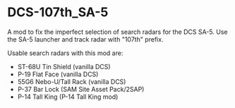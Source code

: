 # DCS-107th_SA-5

A mod to fix the imperfect selection of search radars for the DCS SA-5. Use the SA-5 launcher and track radar with "107th" prefix.

Usable search radars with this mod are:

* ST-68U Tin Shield (vanilla DCS)
* P-19 Flat Face (vanilla DCS)
* 55G6 Nebo-U/Tall Rack (vanilla DCS)
* P-37 Bar Lock (SAM Site Asset Pack/2SAP)
* P-14 Tall King (P-14 Tall King mod)
